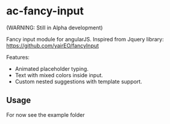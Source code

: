 # ac-fancy-input

(WARNING: Still in Alpha development)

Fancy input module for angularJS.
Inspired from Jquery library: https://github.com/yairEO/fancyInput

Features:
- Animated placeholder typing.
- Text with mixed colors inside input.
- Custom nested suggestions with template support.

## Usage

For now see the example folder